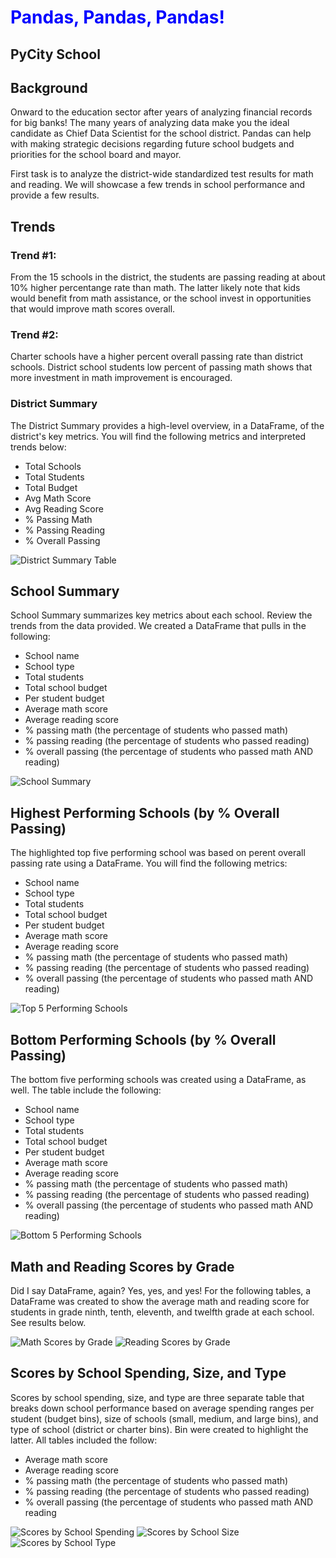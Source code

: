 # <p style="color:blue">Pandas, Pandas, Pandas!</p>

## PyCity School

## Background

Onward to the education sector after years of analyzing financial records for big banks! The many years of analyzing data make you the ideal candidate as Chief Data Scientist for the school district. Pandas can help with making strategic decisions regarding future school budgets and priorities for the school board and mayor.

First task is to analyze the district-wide standardized test results for math and reading. We will showcase a few trends in school performance and provide a few results. 

## Trends

### Trend #1: 

From the 15 schools in the district, the students are passing reading at about 10% higher percentange rate than math. The latter likely note that kids would benefit from math assistance, or the school invest in opportunities that would improve math scores overall. 

### Trend #2: 
Charter schools have a higher percent overall passing rate than district schools. District school students low percent of passing math shows that more investment in math improvement is encouraged. 


### District Summary

The District Summary provides a high-level overview, in a DataFrame, of the district's key metrics. You will find the following metrics and interpreted trends below:

* Total Schools
* Total Students
* Total Budget
* Avg Math Score
* Avg Reading Score
* % Passing Math
* % Passing Reading
* % Overall Passing

![District Summary Table](./Images/District_Summary.png)

## School Summary

School Summary summarizes key metrics about each school. Review the trends from the data provided. We created a DataFrame that pulls in the following:

* School name
* School type
* Total students
* Total school budget
* Per student budget
* Average math score
* Average reading score
* % passing math (the percentage of students who passed math)
* % passing reading (the percentage of students who passed reading)
* % overall passing (the percentage of students who passed math AND reading)

![School Summary](./Images/School_Summary.png)

## Highest Performing Schools (by % Overall Passing)

The highlighted top five performing school was based on perent overall passing rate using a DataFrame. You will find the following metrics:

* School name
* School type
* Total students
* Total school budget
* Per student budget
* Average math score
* Average reading score
* % passing math (the percentage of students who passed math)
* % passing reading (the percentage of students who passed reading)
* % overall passing (the percentage of students who passed math AND reading)

![Top 5 Performing Schools](./Images/Top_Performing_Schools.png)

## Bottom Performing Schools (by % Overall Passing)

The bottom five performing schools was created using a DataFrame, as well. The table include the following:

* School name
* School type
* Total students
* Total school budget
* Per student budget
* Average math score
* Average reading score
* % passing math (the percentage of students who passed math)
* % passing reading (the percentage of students who passed reading)
* % overall passing (the percentage of students who passed math AND reading)

![Bottom 5 Performing Schools](./Images/Bottom_Performing_School.png)

## Math and Reading Scores by Grade

Did I say DataFrame, again? Yes, yes, and yes! For the following tables, a DataFrame was created to show the average math and reading score for students in grade ninth, tenth, eleventh, and twelfth grade at each school. See results below.

![Math Scores by Grade](./Images/Math_Scores_by_Grade.png)
![Reading Scores by Grade](./Images/Reading_Scores_by_Grade.png)

## Scores by School Spending, Size, and Type

Scores by school spending, size, and type are three separate table that breaks down school performance based on average spending ranges per student (budget bins), size of schools (small, medium, and large bins), and type of school (district or charter bins). Bin were created to highlight the latter. All tables included the follow:

* Average math score
* Average reading score
* % passing math (the percentage of students who passed math)
* % passing reading (the percentage of students who passed reading)
* % overall passing (the percentage of students who passed math AND reading

![Scores by School Spending](./Images/Scores_by_School%20Spending.png)
![Scores by School Size](./Images/Scores_by_School%20Size.png)
![Scores by School Type](./Images/Scores_by_School_Type.png)

